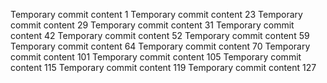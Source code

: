 Temporary commit content 1
Temporary commit content 23
Temporary commit content 29
Temporary commit content 31
Temporary commit content 42
Temporary commit content 52
Temporary commit content 59
Temporary commit content 64
Temporary commit content 70
Temporary commit content 101
Temporary commit content 105
Temporary commit content 115
Temporary commit content 119
Temporary commit content 127
